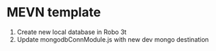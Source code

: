 # MEVN template

1. Create new local database in Robo 3t
2. Update mongodbConnModule.js with new dev mongo destination
